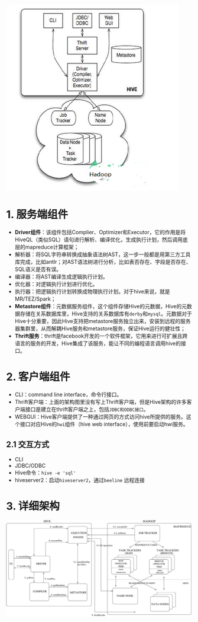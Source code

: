 ![](/assets/hd6.png)

# 1. 服务端组件

* **Driver组件**：该组件包括Complier、Optimizer和Executor，它的作用是将HiveQL（类似SQL）语句进行解析、编译优化，生成执行计划，然后调用底层的mapreduce计算框架；
 * 解析器：将SQL字符串转换成抽象语法树AST，这一步一般都是用第三方工具库完成，比如antlr；对AST语法树进行分析，比如表否存在、字段是否存在、SQL语义是否有误。
 * 编译器：将AST编译生成逻辑执行计划。
 * 优化器：对逻辑执行计划进行优化。
 * 执行器：把逻辑执行计划转换成物理执行计划。对于hive来说，就是MR/TEZ/Spark；
* **Metastore组件**：元数据服务组件，这个组件存储Hive的元数据，Hive的元数据存储在关系数据库里，Hive支持的关系数据库有`derby`和`mysql`。元数据对于Hive十分重要，因此Hive支持把metastore服务独立出来，安装到远程的服务器集群里，从而解耦Hive服务和metastore服务，保证Hive运行的健壮性；
* **Thrift服务**：thrift是facebook开发的一个软件框架，它用来进行可扩展且跨语言的服务的开发，Hive集成了该服务，能让不同的编程语言调用hive的接口。

# 2. 客户端组件

* CLI：command line interface，命令行接口。
* Thrift客户端：上面的架构图里没有写上Thrift客户端，但是Hive架构的许多客户端接口是建立在thrift客户端之上，包括`JDBC和ODBC接口`。
* WEBGUI：Hive客户端提供了一种通过网页的方式访问hive所提供的服务。这个接口对应Hive的`hwi`组件（hive web interface），使用前要启动hwi服务。

## 2.1 交互方式
* CLI
* JDBC/ODBC
* Hive命令：`hive -e 'sql'`
* hiveserver2：启动`hiveserver2`，通过`beeline` 远程连接

# 3. 详细架构

![](/assets/hive-ar)

